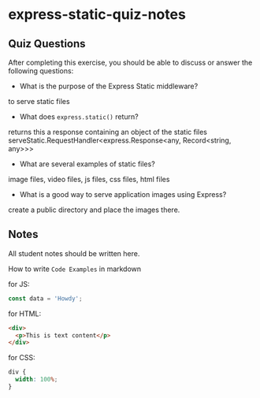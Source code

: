 # express-static-quiz-notes

## Quiz Questions

After completing this exercise, you should be able to discuss or answer the following questions:

- What is the purpose of the Express Static middleware?

to serve static files

- What does `express.static()` return?

returns this a response containing an object of the static files
serveStatic.RequestHandler<express.Response<any, Record<string, any>>>

- What are several examples of static files?

image files, video files, js files, css files, html files

- What is a good way to serve application images using Express?

create a public directory and place the images there.

## Notes

All student notes should be written here.

How to write `Code Examples` in markdown

for JS:

```javascript
const data = 'Howdy';
```

for HTML:

```html
<div>
  <p>This is text content</p>
</div>
```

for CSS:

```css
div {
  width: 100%;
}
```
